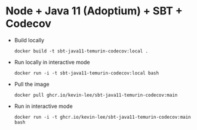 # Node + Java 11 (Adoptium) + SBT + Codecov

* Build locally
  ```shell
  docker build -t sbt-java11-temurin-codecov:local .
  ```

* Run locally in interactive mode
  ```shell
  docker run -i -t sbt-java11-temurin-codecov:local bash
  ```

* Pull the image
  ```shell
  docker pull ghcr.io/kevin-lee/sbt-java11-temurin-codecov:main
  ```

* Run in interactive mode
  ```shell
  docker run -i -t ghcr.io/kevin-lee/sbt-java11-temurin-codecov:main bash
  ```
